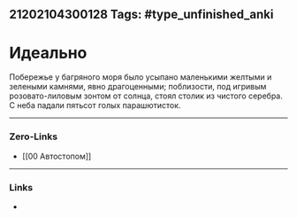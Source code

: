 21202104300128
Tags: #type_unfinished_anki 
---
# Идеально

Побережье у багряного моря было усыпано маленькими желтыми и зелеными камнями, явно драгоценными; поблизости, под игривым розовато-лиловым зонтом от солнца, стоял столик из чистого серебра. С неба падали пятьсот голых парашютисток.

---
### Zero-Links
- [[00 Автостопом]]
---
### Links
-